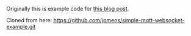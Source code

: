 Originally this is example code for [this blog post](http://jpmens.net/2014/07/03/the-mosquitto-mqtt-broker-gets-websockets-support/).

Cloned from here: https://github.com/jpmens/simple-mqtt-websocket-example.git

